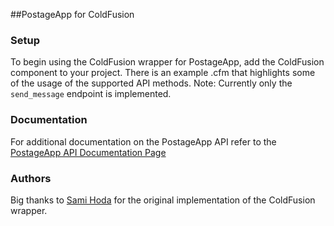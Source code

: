 ##PostageApp for ColdFusion

### Setup

To begin using the ColdFusion wrapper for PostageApp, add the ColdFusion component to your project. There is an example .cfm that highlights some of the usage of the supported API methods. Note: Currently only the `send_message` endpoint is implemented.

### Documentation

For additional documentation on the PostageApp API refer to the [PostageApp API Documentation Page](http://help.postageapp.com/kb/api/api-overview)

### Authors

Big thanks to [Sami Hoda](http://bytestopshere.wordpress.com/) for the original implementation of the ColdFusion wrapper.